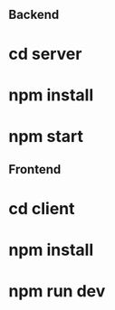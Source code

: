 ## Backend
 # cd server
 # npm install
 # npm start

## Frontend
 # cd client
 # npm install
 # npm run dev
